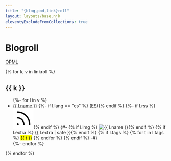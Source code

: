 ```yaml
---
title: "{blog,pod,link}roll"
layout: layouts/base.njk
eleventyExcludeFromCollections: true
---
```


# Blogroll

<div class="text-center">
	<a href="/blogroll.opml">OPML</a>
</div>

{% for k, v in linkroll %}
<section class="linkroll">
	<h2>{{ k }}</h2>
	<ul id="icons-{{ k | slug }}">
	{%- for l in v %}
		<li>
			<a href="{{ l.id }}" target="_blank">{{ l.name }}</a>
			{%- if l.lang == "es" %} (<abbr title="Español">ES</abbr>){% endif %}
			{%- if l.rss %} <a href="{{ l.rss }}" target="_blank"><img class="svg sm" src="/assets/phosphor/rss-simple.svg" alt="{{ l.name }} RSS feed"/></a>{% endif %}
			{#-
			{% if l.img %} <img src="{{ l.img }}" alt="{{ l.name }}" width="88" height="31" loading="lazy" />{% endif %}
			{% if l.extra %} {{ l.extra | safe }}{% endif %}
			{% if l.tags %}
				{% for t in l.tags %}
					<mark style="display: inline-block">{{ t }}</mark>
				{% endfor %}
			{% endif %}
			-#}
		</li>
	{%- endfor %}
	</ul>
</section>
{% endfor %}